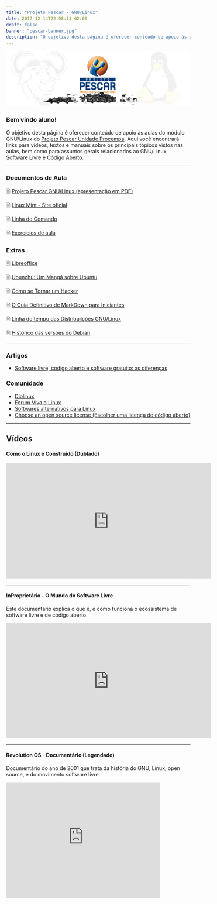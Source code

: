 ```yaml
---
title: "Projeto Pescar - GNU/Linux"
date: 2017-12-14T22:58:13-02:00
draft: false
banner: "pescar-banner.jpg"
description: "O objetivo desta página é oferecer conteúdo de apoio às aulas do módulo GNU/Linux do Projeto Pescar Unidade Procempa. Aqui você encontrará links para vídeos, textos e manuais sobre os principais tópicos vistos nas aulas, bem como para assuntos gerais relacionados ao GNU/Linux e Software Livre."
---
```


![](/img/pescar-banner.jpg)

### Bem vindo aluno!  <i class="fa fa-linux "></i>
O objetivo desta página é oferecer conteúdo de apoio às aulas do módulo GNU/Linux do [Projeto Pescar Unidade Procempa](https://prefeitura.poa.br/procempa/projeto-pescar). Aqui você encontrará links para vídeos, textos e manuais sobre os principais tópicos vistos nas aulas, bem como para assuntos gerais relacionados ao GNU/Linux, Software Livre e Código Aberto.


----

### Documentos de Aula
🗎 [Projeto Pescar GNU/Linux (apresentação em PDF)](/files/Projeto_Pescar_GNU_Linux.pdf)

🗎 [Linux Mint - Site oficial](https://linuxmint.com/)

🗎 [Linha de Comando](/cli)

🗎 [Exercícios de aula](/exercicios)

### Extras
🗎 [Libreoffice](/libreoffice/)

🗎 [Ubunchu: Um Mangá sobre Ubuntu](https://jonatha.daguerre.com.br/blog/ubunchu/)

🗎 [Como se Tornar um Hacker](https://jonatha.daguerre.com.br/hacker-howto/)

🗎 [O Guia Definitivo de MarkDown para Iniciantes](https://github.com/mende1/guia-definitivo-de-markdown/tree/master)

🗎 [Linha do tempo das Distribuilções GNU/Linux](https://upload.wikimedia.org/wikipedia/commons/1/1b/Linux_Distribution_Timeline.svg)

🗎 [Histórico das versões do Debian](/img/debian-distros-timeline.webp)

----

### Artigos
* [Software livre, código aberto e software gratuito: as diferenças](http://www.infowester.com/freexopen.php)


### Comunidade
* [Diolinux](https://diolinux.com.br/)
* [Forum Viva o Linux](http://www.vivaolinux.com.br/)
* [Softwares alternativos para Linux](http://www.linuxalt.com/)
* [Choose an open source license (Escolher uma licença de código aberto)](https://choosealicense.com/licenses/)

----

## Vídeos

#### Como o Linux é Construído (Dublado)


<div class="video-container">
<iframe width="560" height="315" src="https://www.youtube.com/embed/pa4BFftpoqE" title="YouTube video player" frameborder="0" allow="accelerometer; autoplay; clipboard-write; encrypted-media; gyroscope; picture-in-picture" allowfullscreen></iframe>
</div>

---

#### InProprietário - O Mundo do Software Livre

Este documentário explica o que é, e como funciona o ecossistema de software livre e de código aberto.

<div class="video-container">
    <iframe width="560" height="315" src="https://www.youtube.com/embed/_GI3CsXOeKs?si=wJs4t9GtlaGF_tdE" title="YouTube video player" frameborder="0" allow="accelerometer; autoplay; clipboard-write; encrypted-media; gyroscope; picture-in-picture; web-share" allowfullscreen></iframe>
</div>

---

#### Revolution OS - Documentário (Legendado)

 Documentário do ano de 2001 que trata da história do GNU, Linux, open source, e do movimento software livre.

<div class="video-container">
    <iframe width="420" height="315" src="https://www.youtube.com/embed/plMxWpXhqig" frameborder="0" allowfullscreen></iframe>
</div>
